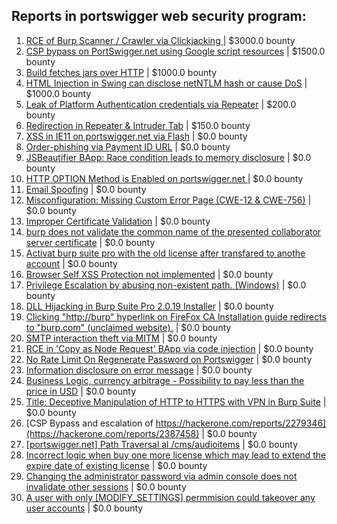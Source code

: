 ## Reports in portswigger web security program:
1. [RCE of Burp  Scanner / Crawler via Clickjacking ](https://hackerone.com/reports/1274695) | $3000.0 bounty
2. [CSP bypass on PortSwigger.net using Google script resources](https://hackerone.com/reports/2279346) | $1500.0 bounty
3. [Build fetches jars over HTTP](https://hackerone.com/reports/506161) | $1000.0 bounty
4. [HTML Injection in Swing can disclose netNTLM hash or cause DoS](https://hackerone.com/reports/1054382) | $1000.0 bounty
5. [Leak of Platform Authentication credentials via Repeater](https://hackerone.com/reports/302651) | $200.0 bounty
6. [Redirection in Repeater & Intruder Tab](https://hackerone.com/reports/1541301) | $150.0 bounty
7. [XSS in IE11 on portswigger.net via Flash](https://hackerone.com/reports/182160) | $0.0 bounty
8. [Order-phishing via Payment ID URL](https://hackerone.com/reports/186862) | $0.0 bounty
9. [JSBeautifier BApp: Race condition leads to memory disclosure](https://hackerone.com/reports/187134) | $0.0 bounty
10. [HTTP OPTION Method is Enabled on portswigger.net ](https://hackerone.com/reports/191220) | $0.0 bounty
11. [ Email Spoofing](https://hackerone.com/reports/206359) | $0.0 bounty
12. [Misconfiguration: Missing Custom Error Page (CWE-12 & CWE-756)](https://hackerone.com/reports/228873) | $0.0 bounty
13. [Improper Certificate Validation](https://hackerone.com/reports/294891) | $0.0 bounty
14. [burp does not validate the common name of the presented collaborator server certificate](https://hackerone.com/reports/337680) | $0.0 bounty
15. [Activat burp suite pro with the old license after transfared to anothe account](https://hackerone.com/reports/366129) | $0.0 bounty
16. [Browser Self XSS Protection not implemented](https://hackerone.com/reports/400785) | $0.0 bounty
17. [Privilege Escalation by abusing non-existent path. (Windows)](https://hackerone.com/reports/440963) | $0.0 bounty
18. [DLL Hijacking in Burp Suite Pro 2.0.19 Installer](https://hackerone.com/reports/518837) | $0.0 bounty
19. [Clicking "http://burp" hyperlink on FireFox CA Installation guide redirects to "burp.com" (unclaimed website).](https://hackerone.com/reports/694749) | $0.0 bounty
20. [SMTP interaction theft via MITM](https://hackerone.com/reports/953219) | $0.0 bounty
21. [RCE in 'Copy as Node Request' BApp via code injection](https://hackerone.com/reports/1167530) | $0.0 bounty
22. [No Rate Limit On Regenerate Password on Portswigger](https://hackerone.com/reports/1337425) | $0.0 bounty
23. [Information disclosure on error message](https://hackerone.com/reports/1385844) | $0.0 bounty
24. [Business Logic, currency arbitrage - Possibility to pay less than the price in USD](https://hackerone.com/reports/1677155) | $0.0 bounty
25. [Title: Deceptive Manipulation of HTTP to HTTPS with VPN in Burp Suite](https://hackerone.com/reports/2230842) | $0.0 bounty
26. [CSP Bypass and escalation of https://hackerone.com/reports/2279346](https://hackerone.com/reports/2387458) | $0.0 bounty
27. [[portswigger.net] Path Traversal al /cms/audioitems](https://hackerone.com/reports/2424815) | $0.0 bounty
28. [Incorrect logic when buy one more license which may lead to extend the expire date of existing license](https://hackerone.com/reports/2461737) | $0.0 bounty
29. [Changing the administrator password via admin console does not invalidate other sessions](https://hackerone.com/reports/2279041) | $0.0 bounty
30. [A user with only [MODIFY_SETTINGS] permmision could takeover any user accounts](https://hackerone.com/reports/2279010) | $0.0 bounty